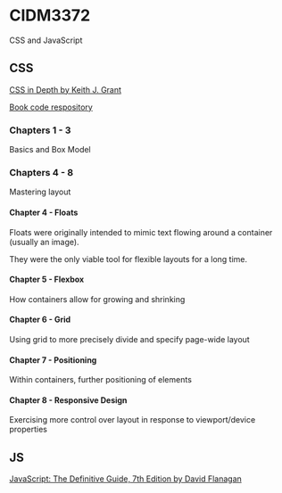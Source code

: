 # CIDM3372

CSS and JavaScript

## CSS

[CSS in Depth by Keith J. Grant](https://www.manning.com/books/css-in-depth)

[Book code respository](https://github.com/CSSInDepth/css-in-depth)

### Chapters 1 - 3

Basics and Box Model

### Chapters 4 - 8

Mastering layout

#### Chapter 4 - Floats

Floats were originally intended to mimic text flowing around a container (usually an image).

They were the only viable tool for flexible layouts for a long time.

#### Chapter 5 - Flexbox

How containers allow for growing and shrinking

#### Chapter 6 - Grid

Using grid to more precisely divide and specify page-wide layout

#### Chapter 7 - Positioning

Within containers, further positioning of elements

#### Chapter 8 - Responsive Design

Exercising more control over layout in response to viewport/device properties

## JS

[JavaScript: The Definitive Guide, 7th Edition by David Flanagan](https://www.oreilly.com/library/view/javascript-the-definitive/9781491952016/)